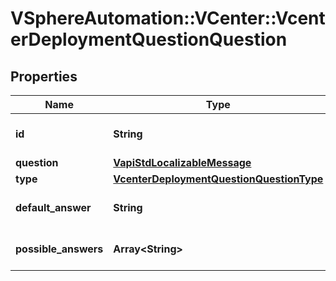 # VSphereAutomation::VCenter::VcenterDeploymentQuestionQuestion

## Properties
Name | Type | Description | Notes
------------ | ------------- | ------------- | -------------
**id** | **String** | Id of the question raised. | [optional] 
**question** | [**VapiStdLocalizableMessage**](VapiStdLocalizableMessage.md) |  | [optional] 
**type** | [**VcenterDeploymentQuestionQuestionType**](VcenterDeploymentQuestionQuestionType.md) |  | [optional] 
**default_answer** | **String** | Default answer value. | [optional] 
**possible_answers** | **Array&lt;String&gt;** | Possible answers values. | [optional] 



